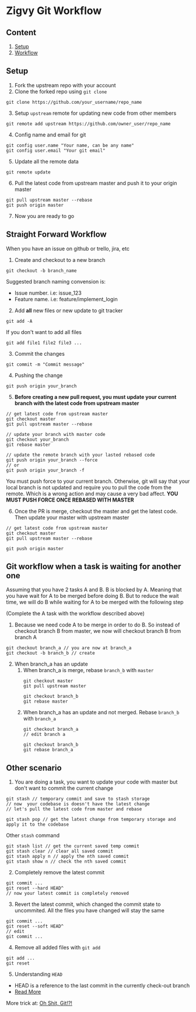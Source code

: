 # Zigvy Git Workflow

## Content
1. [Setup](#setup)
2. [Workflow](#workflow)

## Setup

1. Fork the upstream repo with your account
2. Clone the forked repo using `git clone`
```
git clone https://github.com/your_username/repo_name
```
3. Setup `upstream` remote for updating new code from other members
```
git remote add upstream https://github.com/owner_user/repo_name
```
4. Config name and email for git
```
git config user.name "Your name, can be any name"
git config user.email "Your git email"
```
5. Update all the remote data
```
git remote update
```
6. Pull the latest code from upstream master and push it to your origin master
```
git pull upstream master --rebase
git push origin master
```
7. Now you are ready to go

## Straight Forward Workflow
When you have an issue on github or trello, jira, etc

1. Create and checkout to a new branch
```
git checkout -b branch_name
```
Suggested branch naming convension is:
   - Issue number. i.e: issue_123
   - Feature name. i.e: feature/implement_login
2. Add **all** new files or new update to git tracker
```
git add -A
```
If you don't want to add all files
```
git add file1 file2 file3 ...
```
3. Commit the changes
```
git commit -m "Commit message"
```
4. Pushing the change
```
git push origin your_branch
```
5. **Before creating a new pull request, you must update your current branch with the latest code from upstream master**
```
// get latest code from upstream master
git checkout master
git pull upstream master --rebase

// update your branch with master code
git checkout your_branch
git rebase master

// update the remote branch with your lasted rebased code
git push origin your_branch --force
// or 
git push origin your_branch -f
```
You must push force to your current branch. Otherwise, git will say that your local branch is not updated and require you to pull the code from the remote. Which is a wrong action and may cause a very bad affect. **YOU MUST PUSH FORCE ONCE REBASED WITH MASTER**

6. Once the PR is merge, checkout the master and get the latest code. Then update your master with upstream master
```
// get latest code from upstream master
git checkout master
git pull upstream master --rebase

git push origin master
```

## Git workflow when a task is waiting for another one
Assuming that you have 2 tasks A and B. B is blocked by A. Meaning that you have wait for A to be merged before doing B. But to reduce the wait time, we will do B while waiting for A to be merged with the following step

(Complete the A task with the workflow described above)

1. Because we need code A to be merge in order to do B. So instead of checkout branch B from master, we now will checkout branch B from branch A
```
git checkout branch_a // you are now at branch_a
git checkout -b branch_b // create
```

2. When branch_a has an update
   1. When branch_a is merge, rebase `branch_b` with `master`
      ```
      git checkout master
      git pull upstream master

      git checkout branch_b
      git rebase master
      ```
   2. When branch_a has an update and not merged. Rebase `branch_b` with `branch_a`
      ```
      git checkout branch_a
      // edit branch a

      git checkout branch_b
      git rebase branch_a
      ```

## Other scenario
1. You are doing a task, you want to update your code with master but don't want to commit the current change

```
git stash // temporary commit and save to stash storage
// now  your codebase is doesn't have the latest change
// let's pull the latest code from master and rebase

git stash pop // get the latest change from temporary storage and apply it to the codebase
```

Other `stash` command
```
git stash list // get the current saved temp commit
git stash clear // clear all saved commit
git stash apply n // apply the nth saved commit
git stash show n // check the nth saved commit
```

2. Completely remove the latest commit
```
git commit ...
git reset --hard HEAD^
// now your latest commit is completely removed
```

3. Revert the latest commit, which changed the commit state to uncommited. All the files you have changed will stay the same
```
git commit ...
git reset --soft HEAD^
// edit
git commit ...
```

4. Remove all added files with `git add`
```
git add ...
git reset
```

5. Understanding `HEAD`
- HEAD is a reference to the last commit in the currently check-out branch
- [Read More](https://stackoverflow.com/questions/2221658/whats-the-difference-between-head-and-head-in-git)

More trick at: [Oh Shit, Git!?!](https://ohshitgit.com/)